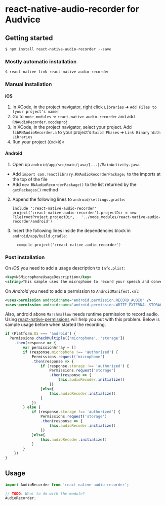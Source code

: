 
# react-native-audio-recorder for Audvice

## Getting started

`$ npm install react-native-audio-recorder --save`

### Mostly automatic installation

`$ react-native link react-native-audio-recorder`

### Manual installation


#### iOS

1. In XCode, in the project navigator, right click `Libraries` ➜ `Add Files to [your project's name]`
2. Go to `node_modules` ➜ `react-native-audio-recorder` and add `RNAudioRecorder.xcodeproj`
3. In XCode, in the project navigator, select your project. Add `libRNAudioRecorder.a` to your project's `Build Phases` ➜ `Link Binary With Libraries`
4. Run your project (`Cmd+R`)<

#### Android

1. Open up `android/app/src/main/java/[...]/MainActivity.java`
  - Add `import com.reactlibrary.RNAudioRecorderPackage;` to the imports at the top of the file
  - Add `new RNAudioRecorderPackage()` to the list returned by the `getPackages()` method
2. Append the following lines to `android/settings.gradle`:
  	```
  	include ':react-native-audio-recorder'
  	project(':react-native-audio-recorder').projectDir = new File(rootProject.projectDir, 	'../node_modules/react-native-audio-recorder/android')
  	```
3. Insert the following lines inside the dependencies block in `android/app/build.gradle`:
  	```
      compile project(':react-native-audio-recorder')
  	```

### Post installation
On *iOS* you need to add a usage description to `Info.plist`:

```xml
<key>NSMicrophoneUsageDescription</key>
<string>This sample uses the microphone to record your speech and convert it to text.</string>
```

On *Android* you need to add a permission to `AndroidManifest.xml`:

```xml
<uses-permission android:name="android.permission.RECORD_AUDIO" />
<uses-permission android:name="android.permission.WRITE_EXTERNAL_STORAGE" />
```
Also, android above `Marshmallow` needs runtime permission to record audio. Using [react-native-permissions](https://github.com/yonahforst/react-native-permissions) will help you out with this problem. Below is sample usage before when started the recording.
```javascript
if (Platform.OS === 'android') {
  Permissions.checkMultiple(['microphone', 'storage'])
	.then(response => {        
		var permissionArray = []
		if (response.microphone !== 'authorized') {
			Permissions.request('microphone')
			.then(response => {
				if (response.storage !== 'authorized') {
					Permissions.request('storage')
					.then(response => {
						this.audioRecoder.initialize()
					})
				}else{              
					this.audioRecoder.initialize()
				}
			})
		} else {   
			if (response.storage !== 'authorized') {
				Permissions.request('storage')
				.then(response => {
					this.audioRecoder.initialize()
				})
			}else{            
				this.audioRecoder.initialize()
			}       
		}       
	})
}
```

## Usage
```javascript
import AudioRecorder from 'react-native-audio-recorder';

// TODO: What to do with the module?
AudioRecorder;
```
  
